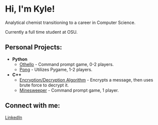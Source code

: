 <h1>Hi, I'm Kyle!</h1>
<p>Analytical chemist transitioning to a career in Computer Science.</p>
<p>Currently a full time student at OSU.</p>
<h2>Personal Projects:</h2>

- <b>Python</b>
  - [Othello](https://github.com/kipppppp/Othello) - Command prompt game, 0-2 players.
  - [Pong](https://github.com/kipppppp/Pong_pygame) - Utilizes Pygame, 1-2 players.
- <b>C++</b>
  - [Encryption/Decryption Algorithm](https://github.com/kipppppp/DecryptionAlgorithm) - Encrypts a message, then uses brute force to decrypt it.
  - [Minesweeper](https://github.com/kipppppp/MineSweeper) - Command prompt game, 1 player.

<h2>Connect with me:</h2>

[LinkedIn](https://www.linkedin.com/in/kyle-j-gonzales)
